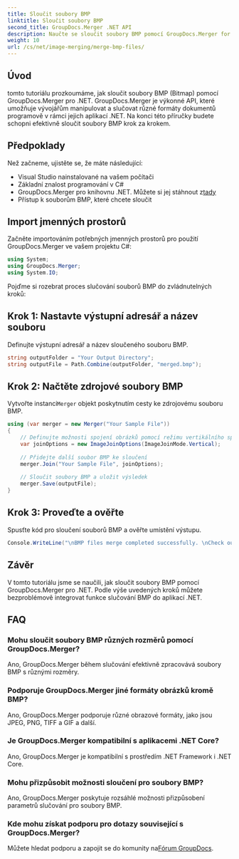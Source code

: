 ```yaml
---
title: Sloučit soubory BMP
linktitle: Sloučit soubory BMP
second_title: GroupDocs.Merger .NET API
description: Naučte se sloučit soubory BMP pomocí GroupDocs.Merger for .NET v tomto komplexním kurzu. Vyvíjejte své .NET aplikace efektivně.
weight: 10
url: /cs/net/image-merging/merge-bmp-files/
---
```

## Úvod
tomto tutoriálu prozkoumáme, jak sloučit soubory BMP (Bitmap) pomocí GroupDocs.Merger pro .NET. GroupDocs.Merger je výkonné API, které umožňuje vývojářům manipulovat a slučovat různé formáty dokumentů programově v rámci jejich aplikací .NET. Na konci této příručky budete schopni efektivně sloučit soubory BMP krok za krokem.
## Předpoklady
Než začneme, ujistěte se, že máte následující:
- Visual Studio nainstalované na vašem počítači
- Základní znalost programování v C#
-  GroupDocs.Merger pro knihovnu .NET. Můžete si jej stáhnout z[tady](https://releases.groupdocs.com/merger/net/)
- Přístup k souborům BMP, které chcete sloučit
## Import jmenných prostorů
Začněte importováním potřebných jmenných prostorů pro použití GroupDocs.Merger ve vašem projektu C#:
```csharp
using System; 
using GroupDocs.Merger;
using System.IO;
```
Pojďme si rozebrat proces slučování souborů BMP do zvládnutelných kroků:
## Krok 1: Nastavte výstupní adresář a název souboru
Definujte výstupní adresář a název sloučeného souboru BMP.
```csharp
string outputFolder = "Your Output Directory";
string outputFile = Path.Combine(outputFolder, "merged.bmp");
```
## Krok 2: Načtěte zdrojové soubory BMP
 Vytvořte instanci`Merger` objekt poskytnutím cesty ke zdrojovému souboru BMP.
```csharp
using (var merger = new Merger("Your Sample File"))
{
    // Definujte možnosti spojení obrázků pomocí režimu vertikálního spojení
    var joinOptions = new ImageJoinOptions(ImageJoinMode.Vertical);
    
    // Přidejte další soubor BMP ke sloučení
    merger.Join("Your Sample File", joinOptions);
    
    // Sloučit soubory BMP a uložit výsledek
    merger.Save(outputFile);
}
```
## Krok 3: Proveďte a ověřte
Spusťte kód pro sloučení souborů BMP a ověřte umístění výstupu.
```csharp
Console.WriteLine("\nBMP files merge completed successfully. \nCheck output in {0}", outputFolder);
```
## Závěr
V tomto tutoriálu jsme se naučili, jak sloučit soubory BMP pomocí GroupDocs.Merger pro .NET. Podle výše uvedených kroků můžete bezproblémově integrovat funkce slučování BMP do aplikací .NET.

## FAQ
### Mohu sloučit soubory BMP různých rozměrů pomocí GroupDocs.Merger?
Ano, GroupDocs.Merger během slučování efektivně zpracovává soubory BMP s různými rozměry.
### Podporuje GroupDocs.Merger jiné formáty obrázků kromě BMP?
Ano, GroupDocs.Merger podporuje různé obrazové formáty, jako jsou JPEG, PNG, TIFF a GIF a další.
### Je GroupDocs.Merger kompatibilní s aplikacemi .NET Core?
Ano, GroupDocs.Merger je kompatibilní s prostředím .NET Framework i .NET Core.
### Mohu přizpůsobit možnosti sloučení pro soubory BMP?
Ano, GroupDocs.Merger poskytuje rozsáhlé možnosti přizpůsobení parametrů slučování pro soubory BMP.
### Kde mohu získat podporu pro dotazy související s GroupDocs.Merger?
 Můžete hledat podporu a zapojit se do komunity na[Fórum GroupDocs](https://forum.groupdocs.com/c/merger/32).
